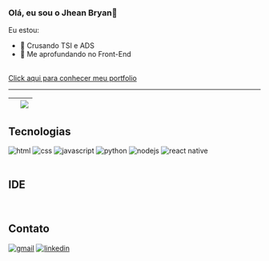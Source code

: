### Olá, eu sou o Jhean Bryan👋
Eu estou: <br>
- 🔭 Crusando TSI e ADS
- 🌱 Me aprofundando no Front-End
<br>
<a href="https://jhean.netlify.app" target="_blank">Click aqui para conhecer meu portfolio</a>
<br>
<hr>

|<img align="center" src="https://github-readme-stats.vercel.app/api?username=jheanbryan&show_icons=true&theme=radical&hide_border=true&count_private=true&include_all_commits=true" alt="" />|<img align="center" src="https://github-readme-stats.vercel.app/api/top-langs/?username=jheanbryan&theme=radical&hide_border=true&langs_count=10&layout=compact" />|
| ------------- | ------------- |

## Tecnologias
<div stye="display: inline-block">
  <img align=""center alt="html" src="https://img.shields.io/badge/HTML5-E34F26?style=for-the-badge&logo=html5&logoColor=white"/>
  <img align=""center alt="css" src="https://img.shields.io/badge/CSS3-1572B6?style=for-the-badge&logo=css3&logoColor=white"/>
  <img align=""center alt="javascript" src="https://img.shields.io/badge/JavaScript-323330?style=for-the-badge&logo=javascript&logoColor=F7DF1E"/>
  <img align=""center alt="python" src="https://img.shields.io/badge/Python-3776AB?style=for-the-badge&logo=python&logoColor=white"/>
  <img align=""center alt="nodejs" src="https://img.shields.io/badge/Node.js-43853D?style=for-the-badge&logo=node.js&logoColor=white"/>
  <img align=""center alt="react native" src="https://img.shields.io/badge/React_Native-20232A?style=for-the-badge&logo=react&logoColor=61DAFB"/>
</div>
<br/>

## IDE
<div>
  <img align=""center alt="" src="https://img.shields.io/badge/Visual_Studio_Code-0078D4?style=for-the-badge&logo=visual%20studio%20code&logoColor=white">
</div>
<br/>

## Contato
<div>
  <a href="jheandev@gmail.com"><img align=""center alt="gmail" src="https://img.shields.io/badge/Gmail-D14836?style=for-the-badge&logo=gmail&logoColor=white"></a>
  <a href="https://www.linkedin.com/in/jhean-bryan"><img align=""center alt="linkedin" src="https://img.shields.io/badge/LinkedIn-0077B5?style=for-the-badge&logo=linkedin&logoColor=white"></a>
</div>
<!--
**jheanbryan/jheanbryan** is a ✨ _special_ ✨ repository because its `README.md` (this file) appears on your GitHub profile.

Here are some ideas to get you started:
- 🔭 I’m currently working on ...
- 🌱 I’m currently learning ...
- 👯 I’m looking to collaborate on ...
- 🤔 I’m looking for help with ...
- 💬 Ask me about ...
- 📫 How to reach me: ...
- 😄 Pronouns: ...
- ⚡ Fun fact: ...
-->
